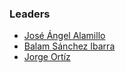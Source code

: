 ### Leaders
* [José Ángel Alamillo](mailto:joseangel.alamillo@owasp.org)
* [Balam Sánchez Ibarra](mailto:balamsanchez.ibarra@owasp.org)
* [Jorge Ortíz](mailto:jorge.ortiz@owasp.org)
